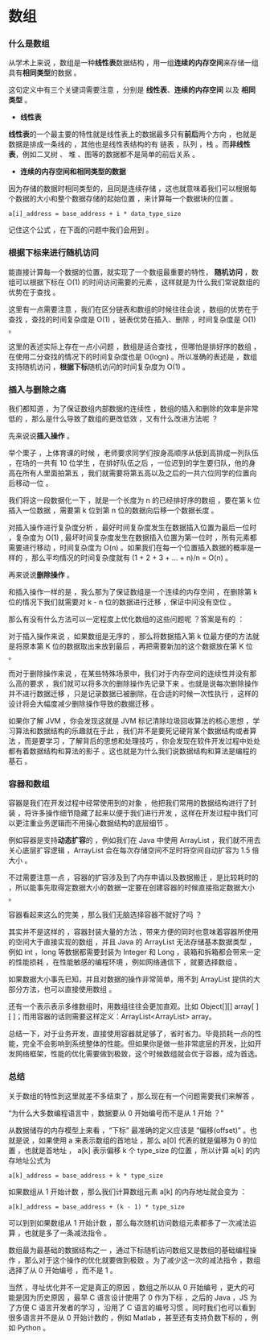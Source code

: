 # 数组

### 什么是数组

从学术上来说 ，数组是一种**线性表**数据结构 ，用一组**连续的内存空间**来存储一组具有**相同类型**的数据 。

这句定义中有三个关键词需要注意 ，分别是 **线性表**、**连续的内存空间** 以及 **相同类型** 。

- **线性表**

**线性表**的一个最主要的特性就是线性表上的数据最多只有**前后**两个方向 ，也就是数据是排成一条线的 ，其他也是线性表结构的有 链表 ，队列 ，栈 。而**非线性表**，例如二叉树 、 堆 、图等的数据都不是简单的前后关系 。

- **连续的内存空间和相同类型的数据**

因为存储的数据时相同类型的，且同是连续存储 ，这也就意味着我们可以根据每个数据的大小和整个数据存储的起始位置 ，来计算每一个数据块的位置 。

```
a[i]_address = base_address + i * data_type_size
```

记住这个公式 ，在下面的问题中我们会用到 。

### 根据下标来进行随机访问

能直接计算每一个数据的位置，就实现了一个数组最重要的特性， **随机访问** ，数组可以根据下标在 O(1) 的时间访问需要的元素 ，这样就是为什么我们常说数组的优势在于查找 。

这里有一点需要注意 ，我们在区分链表和数组的时候往往会说 ，数组的优势在于查找 ，查找的时间复杂度是 O(1) ，链表优势在插入、删除 ，时间复杂度是 O(1) 。

这里的表述实际上存在一点小问题 ，数组是适合查找 ，但哪怕是排好序的数组 ，在使用二分查找的情况下的时间复杂度也是 O(logn) 。所以准确的表述是 ，数组支持随机访问 ，**根据下标**随机访问的时间复杂度为 O(1) 。

### 插入与删除之痛

我们都知道 ，为了保证数组内部数据的连续性 ，数组的插入和删除的效率是非常低的 ，那么是什么导致了数组的更改低效 ，又有什么改进方法呢 ？

先来说说**插入操作** 。

举个栗子 ，上体育课的时候 ，老师要求同学们按身高顺序从低到高排成一列队伍 ，在场的一共有 10 位学生 ，在排好队伍之后 ，一位迟到的学生要归队，他的身高在所有人里面拍第五 ，我们就需要将第五高以及之后的一共六位同学的位置向后移动一位 。

我们将这一段数据化一下 ，就是一个长度为 n 的已经排好序的数组 ，要在第 k 位插入一位数据 ，需要第 k 位到第 n 位的数据向后移一个数据长度 。

对插入操作进行复杂度分析 ，最好时间复杂度发生在数据插入位置为最后一位时 ，复杂度为 O(1) , 最坏时间复杂度发生在数据插入位置为第一位时 ，所有元素都需要进行移动 ，时间复杂度为 O(n) 。如果我们在每一个位置插入数据的概率是一样的 ，那么平均情况的时间复杂度就有 (1 + 2 + 3 + ... + n)/n = O(n) 。

再来说说**删除操作** 。

和插入操作一样的是 ，我么那为了保证数组是一个连续的内存空间 ，在删除第 k 位的情况下我们就需要对 k - n 位的数据进行迁移 ，保证中间没有空位 。

那么有没有什么方法可以一定程度上优化数组的这些问题呢 ？答案是有的 ：

对于插入操作来说 ，如果数组是无序的 ，那么将数据插入第 k 位最方便的方法就是将原本第 K 位的数据取出来放到最后 ，再把需要新加的这个数据放在第 K 位 。 

而对于删除操作来说 ，在某些特殊场景中，我们对于内存空间的连续性并没有那么高的要求 ，我们就可以将多次的删除操作先记录下来 。也就是说每次删除操作并不进行数据迁移 ，只是记录数据已被删除，在合适的时候一次性执行 ，这样的设计将会大幅度减少删除操作导致的数据迁移 。

如果你了解 JVM ，你会发现这就是 JVM 标记清除垃圾回收算法的核心思想 ，学习算法和数据结构的乐趣就在于此 ，我们并不是要死记硬背某个数据结构或者算法 ，而是要学习 ，了解背后的思想和处理技巧 ，你会发现在软件开发过程中处处都有着数据结构和算法的影子 。这也就是为什么我们说数据结构和算法是编程的基石 。

### 容器和数组

容器是我们在开发过程中经常使用到的对象 ，他把我们常用的数据结构进行了封装 ，将许多操作细节隐藏了起来以便于我们进行开发 ，这样在开发过程中我们可以更注重业务逻辑而不用操心数据结构的底层细节 。

例如容器是支持**动态扩容**的 ，例如我们在 Java 中使用 ArrayList ，我们就不用去关心底层扩容逻辑 ，ArrayList 会在每次存储空间不足时将空间自动扩容为 1.5 倍大小 。

不过需要注意一点 ，容器的扩容涉及到了内存申请以及数据搬迁 ，是比较耗时的 ，所以能事先取得定数据大小的数据一定要在创建容器的时候直接指定数据大小 。

容器看起来这么的完美 ，那么我们无脑选择容器不就好了吗 ？

其实并不是这样的 ，容器封装大量的方法 ，带来方便的同时也意味着容器所使用的空间大于直接实现的数组 ，并且 Java 的 ArrayList 无法存储基本数据类型 ，例如 int ，long 等数据都需要封装为 Integer 和 Long ，装箱和拆箱都会带来一定的性能损耗 ，在性能敏感的编程环境 ，例如网络通信下 ，就要选择数组 。

如果数据大小事先已知，并且对数据的操作非常简单，用不到 ArrayList 提供的大部分方法，也可以直接使用数组 。

还有一个表示表示多维数组时，用数组往往会更加直观。比如 Object[][] array[ ] [ ]；而用容器的话则需要这样定义：ArrayList<ArrayList<object>> array。

总结一下，对于业务开发，直接使用容器就足够了，省时省力。毕竟损耗一点的性能，完全不会影响到系统整体的性能。但如果你是做一些非常底层的开发，比如开发网络框架，性能的优化需要做到极致，这个时候数组就会优于容器，成为首选。

### 总结

关于数组的特性到这里就差不多结束了 ，那么现在有一个问题需要我们来解答 。

“为什么大多数编程语言中 ，数据要从 0 开始编号而不是从 1 开始 ？”

从数据储存的内存模型上来看 ，“下标” 最准确的定义应该是 “偏移(offset)” 。也就是说 ，如果使用 a 来表示数组的首地址 ，那么 a[0] 代表的就是偏移为 0 的位置 ，也就是首地址 ， a[k] 表示偏移 k 个 type_size 的位置 ，所以计算 a[k] 的内存地址公式为

```
a[k]_address = base_address + k * type_size
```

如果数组从 1 开始计数 ，那么我们计算数组元素 a[k] 的内存地址就会变为 ：

```
a[k]_address = base_address + (k - 1) * type_size
```

可以到到如果数组从 1 开始计数 ，那么每次随机访问数组元素都多了一次减法运算 ，也就是多了一条减法指令 。

数组最为最基础的数据结构之一 ，通过下标随机访问数组又是数组的基础编程操作 ，那么对于这个操作的优化就要做到极致 。为了减少这一次的减法指令 ，数组选择了从 0 开始编号 ，而不是 1 。

当然 ，寻址优化并不一定是真正的原因 ，数组之所以从 0 开始编号 ，更大的可能是因为历史原因 ，最早 C 语言设计使用了 0 作为下标 ，之后的 Java ，JS 为了方便 C 语言开发者的学习 ，沿用了 C 语言的编号习惯 。同时我们也可以看到很多语言并不是从 0 开始计数的 ，例如 Matlab ，甚至还有支持负数下标的 ，例如 Python 。